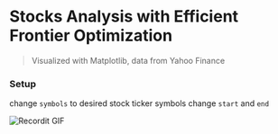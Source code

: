 # Stocks Analysis with Efficient Frontier Optimization
> Visualized with Matplotlib, data from Yahoo Finance

### Setup

change `symbols` to desired stock ticker symbols
change `start` and `end` 

![Recordit GIF](http://g.recordit.co/EkqJh8v2jH.gif)


